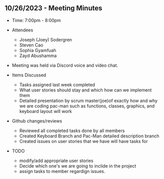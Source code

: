 ## 10/26/2023 - Meeting Minutes

- Time: 7:00pm - 8:00pm
- Attendees
    - Joseph (Joey) Sodergren
    - Steven Cao
    - Sophia Gyamfuah
    - Zayd Abushamma
- Meeting was held via Discord voice and video chat.
- Items Discussed
    - Tasks assigned last week completed
    - What user stories should stay and which how can we implement them 
    - Detailed presentation by scrum master(joe)of exactly how and why we are coding pac-man such as functions, classes, graphics, and keyboard layout will work
      
 
- Github changes/reviews
    - Reviewed all completed tasks done by all members
    - Created Keyboard Branch and Pac-Man detailed description branch
    - Created issues on user stories that we have will have tasks for
 
- TODO
    - modify/add appropriate user stories
    - Decide which one's we are going to inclide in the project
    - assign tasks to member regardign issues.

